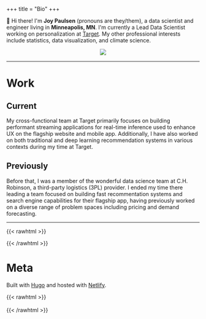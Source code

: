 +++
title = "Bio"
+++

<!-- # TL;DR -->

👋 Hi there! I'm **Joy Paulsen** (pronouns are they/them), a data scientist and engineer living in **Minneapolis, MN**. I'm currently a Lead Data Scientist working on personalization at [Target](https://tech.target.com/). My other professional interests include statistics, data visualization, and climate science.

<figure style="margin-bottom: 1rem; display: flex; flex-direction: column; align-items: center;">
  <img src="/images/bio.jpg" style="max-width: 400px">
</figure>

---

# Work

## Current

My cross-functional team at Target primarily focuses on building performant streaming applications for real-time inference used to enhance UX on the flagship website and mobile app. Additionally, I have also worked on both traditional and deep learning recommendation systems in various contexts during my time at Target.

## Previously

Before that, I was a member of the wonderful data science team at C.H. Robinson, a third-party logistics (3PL) provider. I ended my time there leading a team focused on building fast recommentation systems and search engine capabilities for their flagship app, having previously worked on a diverse range of problem spaces including pricing and demand forecasting.

---

<!-- # Play

My passions outside of programming, data, and math revolve around amateur astronomy and photography. When skies are clear, you can find me out at night with telescopes and cameras, creating images like this: -->

{{< rawhtml >}}

<!-- <figure style="margin-bottom: 1rem; display: flex; flex-direction: column; align-items: center;">
  <img src="/images/north_america_nebula.jpg" style="max-width: 350px">
  <figcaption style="text-align: center; font-style: italic; font-size: medium;">The "North America" Nebula (IC 1805)</figcaption>
</figure> -->

<!-- <figure style="margin-bottom: 1rem; display: flex; flex-direction: column; align-items: center;">
  <img src="/images/andromeda.jpg" style="max-width: 350px">
  <figcaption style="text-align: center; font-style: italic; font-size: medium;">The Andromeda Galaxy (M31)</figcaption>
</figure> -->
{{< /rawhtml >}}

<!-- You can check out more of my astrophotography on my [Instagram](https://www.instagram.com/starlit.joy/). -->

# Meta

Built with [Hugo](https://gohugo.io/) and hosted with [Netlify](https://www.netlify.com/).

{{< rawhtml >}}
<br />
<br />
{{< /rawhtml >}}
